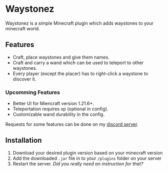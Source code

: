 # Waystonez

Waystonez is a simple Minecraft plugin which adds waystones to your minecraft world.

## Features

- Craft, place waystones and give them names.
- Craft and carry a wand which can be used to teleport to other waystones.
- Every player (except the placer) has to right-click a waystone to discover it.

### Upcomming Features

- Better UI for Miencraft version 1.21.6+.
- Teleportation requires xp (optional in config).
- Customizable wand durability in the config.

Requests for some features can be done on my [discord server](https://discord.gg/MD7dQgscej).

## Installation

1. Download your desired plugin version based on your minecraft version
2. Add the downloaded `.jar` file in to your `/plugins` folder on your server
3. Restart the server. *Did you really need an instruction for that?*
